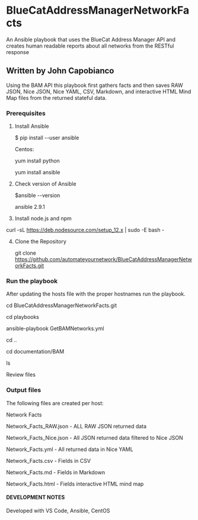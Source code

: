# BlueCatAddressManagerNetworkFacts
An Ansible playbook that uses the BlueCat Address Manager API and creates human readable reports about all networks from the RESTful response

## Written by John Capobianco

Using the BAM API this playbook first gathers facts and then saves RAW JSON, Nice JSON, Nice YAML, CSV, Markdown, and interactive HTML Mind Map files from the returned stateful data. 

### Prerequisites

1) Install Ansible

    $ pip install --user ansible

    Centos:

    yum install python

    yum install ansible

2) Check version of Ansible

    $ansible --version

    ansible 2.9.1

3) Install node.js and npm

curl -sL https://deb.nodesource.com/setup_12.x | sudo -E bash -

4) Clone the Repository

    git clone https://github.com/automateyournetwork/BlueCatAddressManagerNetworkFacts.git

### Run the playbook

After updating the hosts file with the proper hostnames run the playbook.

cd BlueCatAddressManagerNetworkFacts.git

cd playbooks

ansible-playbook GetBAMNetworks.yml

<answer prompts for credentials> 

<playbook gathers facts>

<playbook creates files>

cd ..

cd documentation/BAM

ls

Review files

### Output files

The following files are created per host:

Network Facts

Network_Facts_RAW.json - ALL RAW JSON returned data

Network_Facts_Nice.json - All JSON returned data filtered to Nice JSON

Network_Facts.yml - All returned data in Nice YAML

Network_Facts.csv - Fields in CSV

Network_Facts.md - Fields in Markdown

Network_Facts.html - Fields interactive HTML mind map

#### DEVELOPMENT NOTES

Developed with VS Code, Ansible, CentOS
